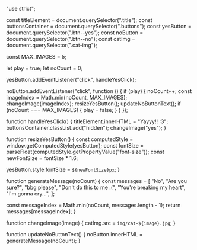 "use strict";

const titleElement = document.querySelector(".title");
const buttonsContainer = document.querySelector(".buttons");
const yesButton = document.querySelector(".btn--yes");
const noButton = document.querySelector(".btn--no");
const catImg = document.querySelector(".cat-img");

const MAX_IMAGES = 5;

let play = true;
let noCount = 0;

yesButton.addEventListener("click", handleYesClick);

noButton.addEventListener("click", function () {
  if (play) {
    noCount++;
    const imageIndex = Math.min(noCount, MAX_IMAGES);
    changeImage(imageIndex);
    resizeYesButton();
    updateNoButtonText();
    if (noCount === MAX_IMAGES) {
      play = false;
    }
  }
});

function handleYesClick() {
  titleElement.innerHTML = "Yayyy!! :3";
  buttonsContainer.classList.add("hidden");
  changeImage("yes");
}

function resizeYesButton() {
  const computedStyle = window.getComputedStyle(yesButton);
  const fontSize = parseFloat(computedStyle.getPropertyValue("font-size"));
  const newFontSize = fontSize * 1.6;

  yesButton.style.fontSize = `${newFontSize}px`;
}

function generateMessage(noCount) {
  const messages = [
    "No",
    "Are you sure?",
    "bbg please",
    "Don't do this to me :(",
    "You're breaking my heart",
    "I'm gonna cry...",
  ];

  const messageIndex = Math.min(noCount, messages.length - 1);
  return messages[messageIndex];
}

function changeImage(image) {
  catImg.src = `img/cat-${image}.jpg`;
}

function updateNoButtonText() {
  noButton.innerHTML = generateMessage(noCount);
}
